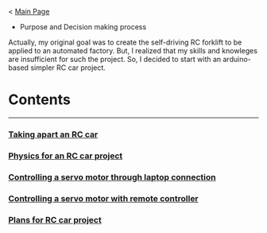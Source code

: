 < [Main Page](https://enginebeast.github.io)

- Purpose and Decision making process

Actually, my original goal was to create the self-driving RC forklift to be applied to an automated factory. But, I realized that my skills and knowleges are insufficient for such the project. So, I decided to start with an arduino-based simpler RC car project. 

# Contents
---

### [Taking apart an RC car](https://enginebeast.github.io/RCcar1/)

### [Physics for an RC car project](https://enginebeast.github.io/RCcar5/)

### [Controlling a servo motor through laptop connection](https://enginebeast.github.io/RCcar3/)

### [Controlling a servo motor with remote controller](https://enginebeast.github.io/RCcar4/)

### [Plans for RC car project](https://enginebeast.github.io/RCcar2/)
